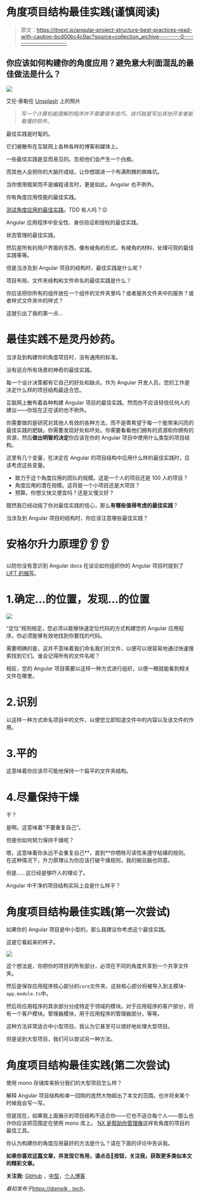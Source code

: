 # 角度项目结构最佳实践(谨慎阅读)

> 原文：<https://itnext.io/angular-project-structure-best-practices-read-with-caution-bcd00bc4c9ac?source=collection_archive---------0----------------------->

## 你应该如何构建你的角度应用？避免意大利面混乱的最佳做法是什么？

![](img/1bf58a152529bacf0693b14706a998b2.png)

艾伦·泰勒在 [Unsplash](https://unsplash.com?utm_source=medium&utm_medium=referral) 上的照片

> *写一个计算机能理解的程序并不需要很多技巧。技巧就是写出其他开发者能看懂的软件。*

最佳实践是时髦的。

它们被散布在互联网上各种各样的博客和媒体上。

一些最佳实践是显而易见的。忽视他们会产生一个白痴。

而其他人会把你的大脑拧成结，让你想跳进一个布满荆棘的蜘蛛坑。

当你使用框架而不是编程语言时，更是如此。Angular 也不例外。

你有角度应用性能的最佳实践。

[测试角度应用的最佳实践](https://danielk.tech/home/angular-testing-how-to-get-started)。TDD 有人吗？😉

Angular 应用程序中安全性、身份验证和授权的最佳实践。

状态管理的最佳实践。

然后是所有的用户界面的东西，像有棱角的形式，有棱角的材料，处理可观的最佳实践等等。

但是当涉及到 Angular 项目的结构时，最佳实践是什么呢？

项目布局、文件夹结构和文件命名的最佳实践是什么？

你应该把你所有的组件放在一个组件的文件夹里吗？或者服务文件夹中的服务？或者样式文件夹中的样式？

这就引出了我的第一点…

# 最佳实践不是灵丹妙药。

当涉及到构建你的角度项目时，没有通用的标准。

没有适合所有场景的神奇的最佳实践。

每一个设计决策都有它自己的好处和缺点。作为 Angular 开发人员，您的工作是决定什么样的项目结构最适合您。

互联网上散布着各种构建 Angular 项目的最佳实践。然而你不应该轻信任何人的建议——你现在正在读的也不例外。

你需要做的是研究对其他人有效的各种方法，而不是寄希望于每一个能带来闪亮的最佳实践的肥缺。你需要发现好处和坏处。你需要看看他们拥有的资源和你拥有的资源，然后**做出明智的决定**你应该在你的 Angular 项目中使用什么类型的项目结构。

这里有几个变量，在决定在 Angular 的项目结构中应用什么样的最佳实践时，应该考虑这些变量。

*   致力于这个角度应用的团队的规模。这是一个人的项目还是 100 人的项目？
*   角度应用的潜在规模。这将是一个小项目还是大项目？
*   预算。你想又快又便宜吗？还是又慢又好？

既然我已经动摇了你对最佳实践的信心，那么**有哪些值得考虑的最佳实践**？

当涉及到 Angular 项目的结构时，你应该注意哪些最佳实践？

# 安格尔升力原理👂 👂 👂

以防你没有意识到 Angular docs 在谈论如何组织你的 Angular 项目时提到了[LIFT 的缩写](https://angular.io/guide/styleguide#lift)。

# 1.确定…的位置，发现…的位置

![](img/eeb914da4093e112cceae40b80fb3c01.png)

“定位”规则规定，您必须以能够快速定位代码的方式构建您的 Angular 应用程序。你必须能够有效地找到你要找的代码。

需要明确的是，这并不意味着我们命名我们的文件，以便可以很容易地通过快速搜索找到它们。谁会记得所有的文件名呢？

相反，您的 Angular 项目需要以这样一种方式进行组织，以便一眼就能看到相关文件在哪里。

# 2.识别

以这样一种方式命名项目中的文件，以便您立即知道文件中的内容以及该文件的作用。

# 3.平的

这意味着你应该尽可能地保持一个扁平的文件夹结构。

# 4.尽量保持干燥

干？

是啊。这意味着“不要重复自己”。

但是你如何努力保持干燥呢？

嗯，这意味着你永远不会重复自己**，直到**你牺牲可读性来遵守枯燥的规则。在这种情况下，升力原理认为你应该打破干燥规则，我的豌豆脑也同意。

但是……这已经是够吓人的理论了。

Angular 中干净的项目结构实际上会是什么样子？

# 角度项目结构最佳实践(第一次尝试)

如果你的 Angular 项目是中小型的，那么我建议你考虑这个最佳实践。

这是它看起来的样子。

![](img/caba10420cbf1d35392eba5339706304.png)

这个想法是，你把你的项目的所有部分，必须在不同的角度共享到一个共享文件夹。

然后是保存应用程序核心部分的`core`文件夹，这些核心部分将被导入到主模块- `app.module.ts`中。

然后将应用程序的其余部分分成特定于领域的模块。对于应用程序的客户部分，将有一个客户模块。管理器模块，用于应用程序的管理器部分，等等。

这种方法非常适合中小型项目。我认为它甚至可以很好地处理大型项目。

但是说到大型项目，我们可以尝试另一种方法。

# 角度项目结构最佳实践(第二次尝试)

使用 mono 存储库来拆分我们的大型项目怎么样？

解释 Angular 项目结构和单一回购的庞然大物超出了本文的范围。也许将来某个时候我会写一写。

但是现在，如果我上面展示的项目结构不适合你——它也不适合每个人——那么也许你应该把范围定在使用 mono 库上。 [NX 是帮助你管理像](https://nx.dev/)这样有角度的项目的最佳工具。

你认为构建你的角度应用最好的方法是什么？请在下面的评论中告诉我。

**如果你喜欢这篇文章，并发现它有用，请点击👏按钮，关注我，获取更多类似本文的精彩文章。**

**关注我:** [GitHub](https://github.com/dkreider) ，[中型](https://dkreider.medium.com/)，[个人博客](https://danielk.tech)

*最初发布于*[*https://danielk . tech*](https://danielk.tech/home/angular-project-structure-best-practices)*。*
